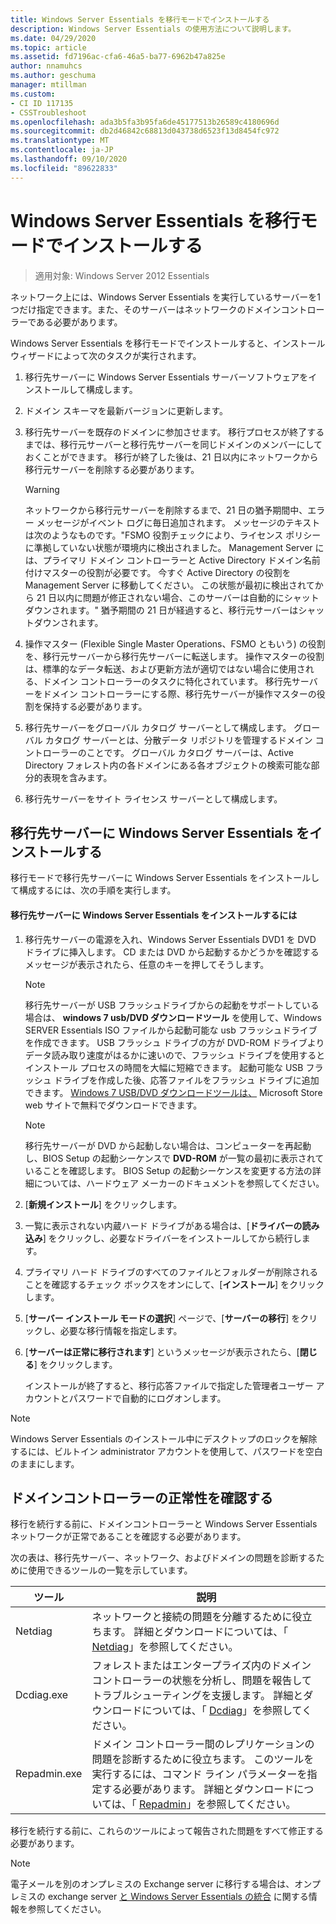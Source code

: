 ```yaml
---
title: Windows Server Essentials を移行モードでインストールする
description: Windows Server Essentials の使用方法について説明します。
ms.date: 04/29/2020
ms.topic: article
ms.assetid: fd7196ac-cfa6-46a5-ba77-6962b47a825e
author: nnamuhcs
ms.author: geschuma
manager: mtillman
ms.custom:
- CI ID 117135
- CSSTroubleshoot
ms.openlocfilehash: ada3b5fa3b95fa6de45177513b26589c4180696d
ms.sourcegitcommit: db2d46842c68813d043738d6523f13d8454fc972
ms.translationtype: MT
ms.contentlocale: ja-JP
ms.lasthandoff: 09/10/2020
ms.locfileid: "89622833"
---
```

# <a name="install-windows-server-essentials-in-migration-mode"></a>Windows Server Essentials を移行モードでインストールする

> 適用対象: Windows Server 2012 Essentials

ネットワーク上には、Windows Server Essentials を実行しているサーバーを1つだけ指定できます。また、そのサーバーはネットワークのドメインコントローラーである必要があります。

 Windows Server Essentials を移行モードでインストールすると、インストールウィザードによって次のタスクが実行されます。

1.  移行先サーバーに Windows Server Essentials サーバーソフトウェアをインストールして構成します。

2.  ドメイン スキーマを最新バージョンに更新します。

3.  移行先サーバーを既存のドメインに参加させます。 移行プロセスが終了するまでは、移行元サーバーと移行先サーバーを同じドメインのメンバーにしておくことができます。 移行が終了した後は、21 日以内にネットワークから移行元サーバーを削除する必要があります。

    > [!WARNING]
    >  ネットワークから移行元サーバーを削除するまで、21 日の猶予期間中、エラー メッセージがイベント ログに毎日追加されます。 メッセージのテキストは次のようなものです。"FSMO 役割チェックにより、ライセンス ポリシーに準拠していない状態が環境内に検出されました。 Management Server には、プライマリ ドメイン コントローラーと Active Directory ドメイン名前付けマスターの役割が必要です。 今すぐ Active Directory の役割を Management Server に移動してください。 この状態が最初に検出されてから 21 日以内に問題が修正されない場合、このサーバーは自動的にシャットダウンされます。" 猶予期間の 21 日が経過すると、移行元サーバーはシャットダウンされます。

4.  操作マスター (Flexible Single Master Operations、FSMO ともいう) の役割を、移行元サーバーから移行先サーバーに転送します。 操作マスターの役割は、標準的なデータ転送、および更新方法が適切ではない場合に使用される、ドメイン コントローラーのタスクに特化されています。 移行先サーバーをドメイン コントローラーにする際、移行先サーバーが操作マスターの役割を保持する必要があります。

5.  移行先サーバーをグローバル カタログ サーバーとして構成します。 グローバル カタログ サーバーとは、分散データ リポジトリを管理するドメイン コントローラーのことです。 グローバル カタログ サーバーは、Active Directory フォレスト内の各ドメインにある各オブジェクトの検索可能な部分的表現を含みます。

6.  移行先サーバーをサイト ライセンス サーバーとして構成します。

##  <a name="install-windows-server-essentials-on-the-destination-server"></a><a name="BKMK_Install"></a> 移行先サーバーに Windows Server Essentials をインストールする
 移行モードで移行先サーバーに Windows Server Essentials をインストールして構成するには、次の手順を実行します。

#### <a name="to-install-windows-server-essentials-on-the-destination-server"></a>移行先サーバーに Windows Server Essentials をインストールするには

1. 移行先サーバーの電源を入れ、Windows Server Essentials DVD1 を DVD ドライブに挿入します。 CD または DVD から起動するかどうかを確認するメッセージが表示されたら、任意のキーを押してそうします。

   > [!NOTE]
   >  移行先サーバーが USB フラッシュドライブからの起動をサポートしている場合は、 **windows 7 usb/DVD ダウンロードツール** を使用して、Windows SERVER Essentials ISO ファイルから起動可能な usb フラッシュドライブを作成できます。 USB フラッシュ ドライブの方が DVD-ROM ドライブよりデータ読み取り速度がはるかに速いので、フラッシュ ドライブを使用するとインストール プロセスの時間を大幅に短縮できます。 起動可能な USB フラッシュ ドライブを作成した後、応答ファイルをフラッシュ ドライブに追加できます。 [Windows 7 USB/DVD ダウンロードツールは、](https://go.microsoft.com/fwlink/p/?LinkId=248282) Microsoft Store web サイトで無料でダウンロードできます。

   > [!NOTE]
   >  移行先サーバーが DVD から起動しない場合は、コンピューターを再起動し、BIOS Setup の起動シーケンスで **DVD-ROM** が一覧の最初に表示されていることを確認します。 BIOS Setup の起動シーケンスを変更する方法の詳細については、ハードウェア メーカーのドキュメントを参照してください。

2. [**新規インストール**] をクリックします。

3. 一覧に表示されない内蔵ハード ドライブがある場合は、[**ドライバーの読み込み**] をクリックし、必要なドライバーをインストールしてから続行します。

4. プライマリ ハード ドライブのすべてのファイルとフォルダーが削除されることを確認するチェック ボックスをオンにして、[**インストール**] をクリックします。

5. [**サーバー インストール モードの選択**] ページで、[**サーバーの移行**] をクリックし、必要な移行情報を指定します。

6. [**サーバーは正常に移行されます**] というメッセージが表示されたら、[**閉じる**] をクリックします。

   インストールが終了すると、移行応答ファイルで指定した管理者ユーザー アカウントとパスワードで自動的にログオンします。

> [!NOTE]
>  Windows Server Essentials のインストール中にデスクトップのロックを解除するには、ビルトイン administrator アカウントを使用して、パスワードを空白のままにします。

##  <a name="verify-the-health-of-the-domain-controller"></a><a name="BKMK_VerifyTheHealthOfDC"></a> ドメインコントローラーの正常性を確認する
 移行を続行する前に、ドメインコントローラーと Windows Server Essentials ネットワークが正常であることを確認する必要があります。

 次の表は、移行先サーバー、ネットワーク、およびドメインの問題を診断するために使用できるツールの一覧を示しています。

|ツール|説明|
|----------|-----------------|
|Netdiag|ネットワークと接続の問題を分離するために役立ちます。 詳細とダウンロードについては、「 [Netdiag](https://go.microsoft.com/fwlink/?LinkId=217388)」を参照してください。|
|Dcdiag.exe|フォレストまたはエンタープライズ内のドメイン コントローラーの状態を分析し、問題を報告してトラブルシューティングを支援します。 詳細とダウンロードについては、「 [Dcdiag](https://go.microsoft.com/fwlink/?LinkId=217389)」を参照してください。|
|Repadmin.exe|ドメイン コントローラー間のレプリケーションの問題を診断するために役立ちます。 このツールを実行するには、コマンド ライン パラメーターを指定する必要があります。 詳細とダウンロードについては、「 [Repadmin](https://go.microsoft.com/fwlink/?LinkId=217387)」を参照してください。|

 移行を続行する前に、これらのツールによって報告された問題をすべて修正する必要があります。

> [!NOTE]
>  電子メールを別のオンプレミスの Exchange server に移行する場合は、オンプレミスの exchange server [と Windows Server Essentials の統合](../manage/Integrate-an-On-Premises-Exchange-Server-with-Windows-Server-Essentials.md) に関する情報を参照してください。
